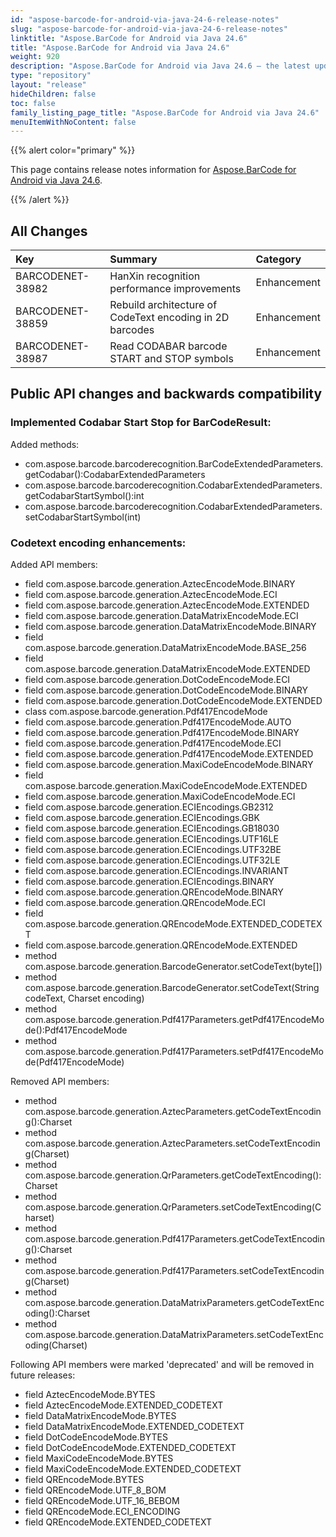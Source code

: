 ```yaml
---
id: "aspose-barcode-for-android-via-java-24-6-release-notes"
slug: "aspose-barcode-for-android-via-java-24-6-release-notes"
linktitle: "Aspose.BarCode for Android via Java 24.6"
title: "Aspose.BarCode for Android via Java 24.6"
weight: 920
description: "Aspose.BarCode for Android via Java 24.6 – the latest updates and fixes."
type: "repository"
layout: "release"
hideChildren: false
toc: false
family_listing_page_title: "Aspose.BarCode for Android via Java 24.6"
menuItemWithNoContent: false
---
```


{{% alert color="primary" %}} 

This page contains release notes information for [Aspose.BarCode for Android via Java 24.6](https://releases.aspose.com/barcode/androidjava/new-releases/aspose.barcode-for-android-via-java-24.6/).

{{% /alert %}} 
## **All Changes**

| **Key**          | **Summary**                                                                       | **Category** |
|:-----------------|:----------------------------------------------------------------------------------|:-------------|
|BARCODENET-38982|HanXin recognition performance improvements|Enhancement|
|BARCODENET-38859|Rebuild architecture of CodeText encoding in 2D barcodes|Enhancement|
|BARCODENET-38987|Read CODABAR barcode START and STOP symbols|Enhancement|

## Public API changes and backwards compatibility

### Implemented Codabar Start Stop for BarCodeResult:
Added methods:
- com.aspose.barcode.barcoderecognition.BarCodeExtendedParameters.getCodabar():CodabarExtendedParameters
- com.aspose.barcode.barcoderecognition.CodabarExtendedParameters.getCodabarStartSymbol():int
- com.aspose.barcode.barcoderecognition.CodabarExtendedParameters.setCodabarStartSymbol(int)

### Codetext encoding enhancements:
Added API members:
- field com.aspose.barcode.generation.AztecEncodeMode.BINARY
- field com.aspose.barcode.generation.AztecEncodeMode.ECI
- field com.aspose.barcode.generation.AztecEncodeMode.EXTENDED
- field com.aspose.barcode.generation.DataMatrixEncodeMode.ECI
- field com.aspose.barcode.generation.DataMatrixEncodeMode.BINARY
- field com.aspose.barcode.generation.DataMatrixEncodeMode.BASE_256
- field com.aspose.barcode.generation.DataMatrixEncodeMode.EXTENDED
- field com.aspose.barcode.generation.DotCodeEncodeMode.ECI
- field com.aspose.barcode.generation.DotCodeEncodeMode.BINARY
- field com.aspose.barcode.generation.DotCodeEncodeMode.EXTENDED
- class com.aspose.barcode.generation.Pdf417EncodeMode
- field com.aspose.barcode.generation.Pdf417EncodeMode.AUTO
- field com.aspose.barcode.generation.Pdf417EncodeMode.BINARY
- field com.aspose.barcode.generation.Pdf417EncodeMode.ECI
- field com.aspose.barcode.generation.Pdf417EncodeMode.EXTENDED
- field com.aspose.barcode.generation.MaxiCodeEncodeMode.BINARY
- field com.aspose.barcode.generation.MaxiCodeEncodeMode.EXTENDED
- field com.aspose.barcode.generation.MaxiCodeEncodeMode.ECI
- field com.aspose.barcode.generation.ECIEncodings.GB2312
- field com.aspose.barcode.generation.ECIEncodings.GBK
- field com.aspose.barcode.generation.ECIEncodings.GB18030
- field com.aspose.barcode.generation.ECIEncodings.UTF16LE
- field com.aspose.barcode.generation.ECIEncodings.UTF32BE
- field com.aspose.barcode.generation.ECIEncodings.UTF32LE
- field com.aspose.barcode.generation.ECIEncodings.INVARIANT
- field com.aspose.barcode.generation.ECIEncodings.BINARY
- field com.aspose.barcode.generation.QREncodeMode.BINARY
- field com.aspose.barcode.generation.QREncodeMode.ECI
- field com.aspose.barcode.generation.QREncodeMode.EXTENDED_CODETEXT
- field com.aspose.barcode.generation.QREncodeMode.EXTENDED
- method com.aspose.barcode.generation.BarcodeGenerator.setCodeText(byte[])
- method com.aspose.barcode.generation.BarcodeGenerator.setCodeText(String codeText, Charset encoding)
- method com.aspose.barcode.generation.Pdf417Parameters.getPdf417EncodeMode():Pdf417EncodeMode
- method com.aspose.barcode.generation.Pdf417Parameters.setPdf417EncodeMode(Pdf417EncodeMode)

Removed API members:
- method com.aspose.barcode.generation.AztecParameters.getCodeTextEncoding():Charset
- method com.aspose.barcode.generation.AztecParameters.setCodeTextEncoding(Charset)
- method com.aspose.barcode.generation.QrParameters.getCodeTextEncoding():Charset
- method com.aspose.barcode.generation.QrParameters.setCodeTextEncoding(Charset)
- method com.aspose.barcode.generation.Pdf417Parameters.getCodeTextEncoding():Charset
- method com.aspose.barcode.generation.Pdf417Parameters.setCodeTextEncoding(Charset)
- method com.aspose.barcode.generation.DataMatrixParameters.getCodeTextEncoding():Charset
- method com.aspose.barcode.generation.DataMatrixParameters.setCodeTextEncoding(Charset)

Following API members were marked 'deprecated' and will be removed in future releases:
- field AztecEncodeMode.BYTES
- field AztecEncodeMode.EXTENDED_CODETEXT
- field DataMatrixEncodeMode.BYTES
- field DataMatrixEncodeMode.EXTENDED_CODETEXT
- field DotCodeEncodeMode.BYTES
- field DotCodeEncodeMode.EXTENDED_CODETEXT
- field MaxiCodeEncodeMode.BYTES
- field MaxiCodeEncodeMode.EXTENDED_CODETEXT
- field QREncodeMode.BYTES
- field QREncodeMode.UTF_8_BOM
- field QREncodeMode.UTF_16_BEBOM
- field QREncodeMode.ECI_ENCODING
- field QREncodeMode.EXTENDED_CODETEXT